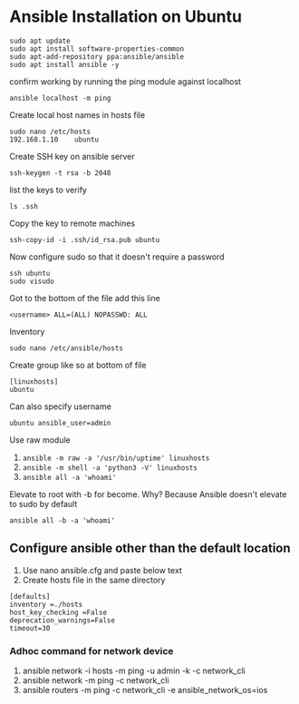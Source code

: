 # Ansible Installation on Ubuntu

```terminal
sudo apt update
sudo apt install software-properties-common
sudo apt-add-repository ppa:ansible/ansible
sudo apt install ansible -y
```

confirm working by running the ping module against localhost

`ansible localhost -m ping`

Create local host names in hosts file

```terminal
sudo nano /etc/hosts
192.168.1.10    ubuntu
```

Create SSH key on ansible server

`ssh-keygen -t rsa -b 2048`

list the keys to verify

`ls .ssh`

Copy the key to remote machines

`ssh-copy-id -i .ssh/id_rsa.pub ubuntu`

Now configure sudo so that it doesn't require a password

```terminal
ssh ubuntu
sudo visudo
```

Got to the bottom of the file add this line

`<username> ALL=(ALL) NOPASSWD: ALL`

Inventory

`sudo nano /etc/ansible/hosts`

Create group like so at bottom of file

```terminal
[linuxhosts]
ubuntu
```

Can also specify username

`ubuntu ansible_user=admin`

Use raw module

1. `ansible -m raw -a '/usr/bin/uptime' linuxhosts`
2. `ansible -m shell -a 'python3 -V' linuxhosts`
3. `ansible all -a 'whoami'`

Elevate to root with -b for become. Why? Because Ansible doesn't elevate to sudo by default

`ansible all -b -a 'whoami'`

## Configure ansible other than the default location

1. Use nano ansible.cfg and paste below text
2. Create hosts file in the same directory

```terminal
[defaults]
inventory =./hosts
host_key_checking =False
deprecation_warnings=False
timeout=30
```

### Adhoc command for network device

1. ansible network -i hosts -m ping -u admin -k -c network_cli
2. ansible network -m ping -c network_cli
3. ansible routers -m ping -c network_cli -e ansible_network_os=ios
